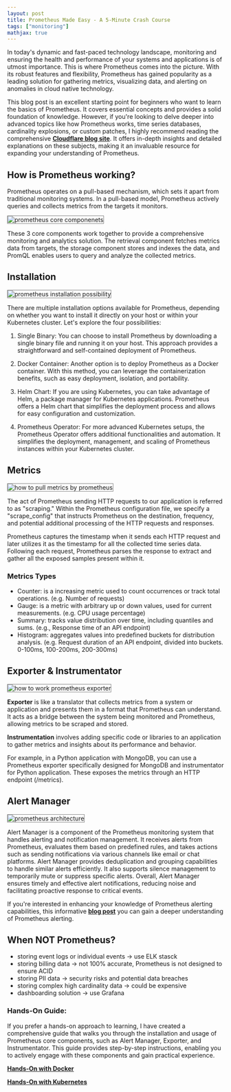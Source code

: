```yaml
---
layout: post
title: Prometheus Made Easy - A 5-Minute Crash Course
tags: ["monitoring"]
mathjax: true
---
```


In today's dynamic and fast-paced technology landscape, monitoring and ensuring the health and performance of your systems and applications is of utmost importance. This is where Prometheus comes into the picture. With its robust features and flexibility, Prometheus has gained popularity as a leading solution for gathering metrics, visualizing data, and alerting on anomalies in cloud native technology.

This blog post is an excellent starting point for beginners who want to learn the basics of Prometheus. It covers essential concepts and provides a solid foundation of knowledge. However, if you're looking to delve deeper into advanced topics like how Prometheus works, time series databases, cardinality explosions, or custom patches, I highly recommend reading the comprehensive <a href="https://blog.cloudflare.com/how-cloudflare-runs-prometheus-at-scale/" target="_blank"><b>Cloudflare blog site</b></a>. It offers in-depth insights and detailed explanations on these subjects, making it an invaluable resource for expanding your understanding of Prometheus.

## How is Prometheus working?
Prometheus operates on a pull-based mechanism, which sets it apart from traditional monitoring systems. In a pull-based model, Prometheus actively queries and collects metrics from the targets it monitors. 

<img src="/images/post-20230523/prom-core-components.png" alt="prometheus core componenets" style="border: 1px solid  gray;">

These 3 core components work together to provide a comprehensive monitoring and analytics solution. The retrieval component fetches metrics data from targets, the storage component stores and indexes the data, and PromQL enables users to query and analyze the collected metrics.


## Installation
<img src="/images/post-20230523/prom-install.png" alt="prometheus installation possibility" style="border: 1px solid  gray;">

There are multiple installation options available for Prometheus, depending on whether you want to install it directly on your host or within your Kubernetes cluster. Let's explore the four possibilities:

1. Single Binary: You can choose to install Prometheus by downloading a single binary file and running it on your host. This approach provides a straightforward and self-contained deployment of Prometheus.

2. Docker Container: Another option is to deploy Prometheus as a Docker container. With this method, you can leverage the containerization benefits, such as easy deployment, isolation, and portability.

3. Helm Chart: If you are using Kubernetes, you can take advantage of Helm, a package manager for Kubernetes applications. Prometheus offers a Helm chart that simplifies the deployment process and allows for easy configuration and customization.

4. Prometheus Operator: For more advanced Kubernetes setups, the Prometheus Operator offers additional functionalities and automation. It simplifies the deployment, management, and scaling of Prometheus instances within your Kubernetes cluster.


## Metrics
<img src="/images/post-20230523/prom-metrics.png" alt="how to pull metrics by prometheus" style="border: 1px solid  gray;">

The act of Prometheus sending HTTP requests to our application is referred to as "scraping." Within the Prometheus configuration file, we specify a "scrape_config" that instructs Prometheus on the destination, frequency, and potential additional processing of the HTTP requests and responses.

Prometheus captures the timestamp when it sends each HTTP request and later utilizes it as the timestamp for all the collected time series data. Following each request, Prometheus parses the response to extract and gather all the exposed samples present within it.

### Metrics Types
- Counter: is a increasing metric used to count occurrences or track total operations. (e.g. Number of requests)
- Gauge: is a metric with arbitrary up or down values, used for current measurements. (e.g. CPU usage percentage)
- Summary: tracks value distribution over time, including quantiles and sums. (e.g., Response time of an API endpoint) 
- Histogram: aggregates values into predefined buckets for distribution analysis. (e.g. Request duration of an API endpoint, divided into buckets. 0-100ms, 100-200ms, 200-300ms)

## Exporter & Instrumentator
<img src="/images/post-20230523/prom-exporter.png" alt="how to work prometheus exporter" style="border: 1px solid  gray;">

<b>Exporter</b> is like a translator that collects metrics from a system or application and presents them in a format that Prometheus can understand. It acts as a bridge between the system being monitored and Prometheus, allowing metrics to be scraped and stored.

<b>Instrumentation</b> involves adding specific code or libraries to an application to gather metrics and insights about its performance and behavior.

For example, in a Python application with MongoDB, you can use a Prometheus exporter specifically designed for MongoDB and instrumentator for Python application. These exposes the metrics through an HTTP endpoint (/metrics).

## Alert Manager
<img src="/images/post-20230523/prom-architecture.png" alt="prometheus architecture" style="border: 1px solid  gray;">

Alert Manager is a component of the Prometheus monitoring system that handles alerting and notification management. It receives alerts from Prometheus, evaluates them based on predefined rules, and takes actions such as sending notifications via various channels like email or chat platforms. Alert Manager provides deduplication and grouping capabilities to handle similar alerts efficiently. It also supports silence management to temporarily mute or suppress specific alerts. Overall, Alert Manager ensures timely and effective alert notifications, reducing noise and facilitating proactive response to critical events.

If you're interested in enhancing your knowledge of Prometheus alerting capabilities, this informative <a href="https://blog.cloudflare.com/monitoring-our-monitoring/" target="_blank"><b>blog post</b></a> you can gain a deeper understanding of Prometheus alerting.

## When NOT Prometheus?

- storing event logs or individual events -> use ELK stasck
- storing billing data -> not 100% accurate, Prometheus is not designed to ensure ACID 
- storing PII data -> security risks and potential data breaches
- storing complex high cardinality data -> could be expensive
- dashboarding solution -> use Grafana

### Hands-On Guide:
If you prefer a hands-on approach to learning, I have created a comprehensive guide that walks you through the installation and usage of Prometheus core components, such as Alert Manager, Exporter, and Instrumentator. This guide provides step-by-step instructions, enabling you to actively engage with these components and gain practical experience. 

<a href="https://github.com/yuyatinnefeld/prometheus/tree/main/simple-start" target="_blank"><b>Hands-On with Docker</b></a>

<a href="https://github.com/yuyatinnefeld/prometheus/tree/main/kubernetes" target="_blank"><b>Hands-On with Kubernetes</b></a>
